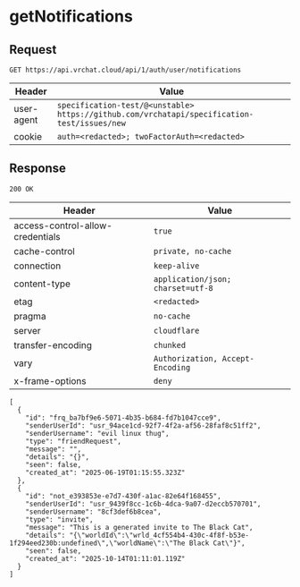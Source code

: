 # getNotifications

## Request
`GET https://api.vrchat.cloud/api/1/auth/user/notifications`

| Header | Value |
| ------ | ----- |
| user-agent | `specification-test/@<unstable> https://github.com/vrchatapi/specification-test/issues/new` |
| cookie | `auth=<redacted>; twoFactorAuth=<redacted>` |


## Response
`200 OK`

| Header | Value |
| ------ | ----- |
| access-control-allow-credentials | `true` |
| cache-control | `private, no-cache` |
| connection | `keep-alive` |
| content-type | `application/json; charset=utf-8` |
| etag | `<redacted>` |
| pragma | `no-cache` |
| server | `cloudflare` |
| transfer-encoding | `chunked` |
| vary | `Authorization, Accept-Encoding` |
| x-frame-options | `deny` |

```jsonc
[
  {
    "id": "frq_ba7bf9e6-5071-4b35-b684-fd7b1047cce9",
    "senderUserId": "usr_94ace1cd-92f7-4f2a-af56-28faf8c51ff2",
    "senderUsername": "evil linux thug",
    "type": "friendRequest",
    "message": "",
    "details": "{}",
    "seen": false,
    "created_at": "2025-06-19T01:15:55.323Z"
  },
  {
    "id": "not_e393853e-e7d7-430f-a1ac-82e64f168455",
    "senderUserId": "usr_9439f8cc-1c6b-4dca-9a07-d2eccb570701",
    "senderUsername": "8cf3def6b8cea",
    "type": "invite",
    "message": "This is a generated invite to The Black Cat",
    "details": "{\"worldId\":\"wrld_4cf554b4-430c-4f8f-b53e-1f294eed230b:undefined\",\"worldName\":\"The Black Cat\"}",
    "seen": false,
    "created_at": "2025-10-14T01:11:01.119Z"
  }
]
```
